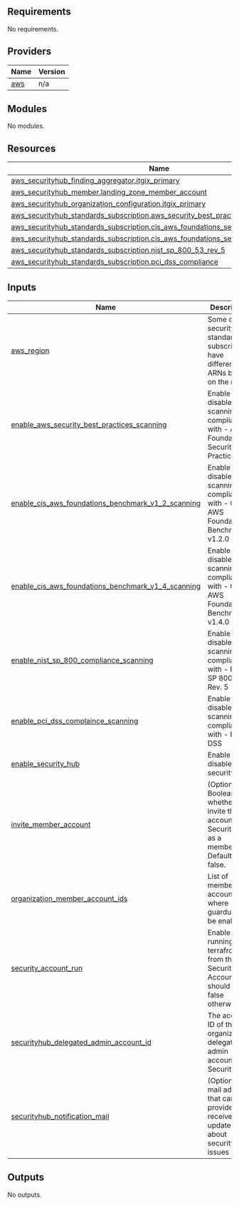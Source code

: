<!-- BEGIN_TF_DOCS -->
## Requirements

No requirements.

## Providers

| Name | Version |
|------|---------|
| <a name="provider_aws"></a> [aws](#provider\_aws) | n/a |

## Modules

No modules.

## Resources

| Name | Type |
|------|------|
| [aws_securityhub_finding_aggregator.itgix_primary](https://registry.terraform.io/providers/hashicorp/aws/latest/docs/resources/securityhub_finding_aggregator) | resource |
| [aws_securityhub_member.landing_zone_member_account](https://registry.terraform.io/providers/hashicorp/aws/latest/docs/resources/securityhub_member) | resource |
| [aws_securityhub_organization_configuration.itgix_primary](https://registry.terraform.io/providers/hashicorp/aws/latest/docs/resources/securityhub_organization_configuration) | resource |
| [aws_securityhub_standards_subscription.aws_security_best_practices](https://registry.terraform.io/providers/hashicorp/aws/latest/docs/resources/securityhub_standards_subscription) | resource |
| [aws_securityhub_standards_subscription.cis_aws_foundations_security_benchmark_1_2](https://registry.terraform.io/providers/hashicorp/aws/latest/docs/resources/securityhub_standards_subscription) | resource |
| [aws_securityhub_standards_subscription.cis_aws_foundations_security_benchmark_1_4](https://registry.terraform.io/providers/hashicorp/aws/latest/docs/resources/securityhub_standards_subscription) | resource |
| [aws_securityhub_standards_subscription.nist_sp_800_53_rev_5](https://registry.terraform.io/providers/hashicorp/aws/latest/docs/resources/securityhub_standards_subscription) | resource |
| [aws_securityhub_standards_subscription.pci_dss_compliance](https://registry.terraform.io/providers/hashicorp/aws/latest/docs/resources/securityhub_standards_subscription) | resource |

## Inputs

| Name | Description | Type | Default | Required |
|------|-------------|------|---------|:--------:|
| <a name="input_aws_region"></a> [aws\_region](#input\_aws\_region) | Some of the security standard subscriptions have different ARNs based on the region | `string` | `"eu-central-1"` | no |
| <a name="input_enable_aws_security_best_practices_scanning"></a> [enable\_aws\_security\_best\_practices\_scanning](#input\_enable\_aws\_security\_best\_practices\_scanning) | Enable or disable scanning for compliance with - AWS Foundational Security Best Practices | `bool` | `false` | no |
| <a name="input_enable_cis_aws_foundations_benchmark_v1_2_scanning"></a> [enable\_cis\_aws\_foundations\_benchmark\_v1\_2\_scanning](#input\_enable\_cis\_aws\_foundations\_benchmark\_v1\_2\_scanning) | Enable or disable scanning for compliance with - CIS AWS Foundations Benchmark v1.2.0 | `bool` | `false` | no |
| <a name="input_enable_cis_aws_foundations_benchmark_v1_4_scanning"></a> [enable\_cis\_aws\_foundations\_benchmark\_v1\_4\_scanning](#input\_enable\_cis\_aws\_foundations\_benchmark\_v1\_4\_scanning) | Enable or disable scanning for compliance with - CIS AWS Foundations Benchmark v1.4.0 | `bool` | `false` | no |
| <a name="input_enable_nist_sp_800_compliance_scanning"></a> [enable\_nist\_sp\_800\_compliance\_scanning](#input\_enable\_nist\_sp\_800\_compliance\_scanning) | Enable or disable scanning for compliance with - NIST SP 800-53 Rev. 5 | `bool` | `false` | no |
| <a name="input_enable_pci_dss_complaince_scanning"></a> [enable\_pci\_dss\_complaince\_scanning](#input\_enable\_pci\_dss\_complaince\_scanning) | Enable or disable scanning for compliance with - PCI DSS | `bool` | `false` | no |
| <a name="input_enable_security_hub"></a> [enable\_security\_hub](#input\_enable\_security\_hub) | Enable or disable security hub | `bool` | `false` | no |
| <a name="input_invite_member_account"></a> [invite\_member\_account](#input\_invite\_member\_account) | (Optional) Boolean whether to invite the account to Security Hub as a member. Defaults to false. | `bool` | `false` | no |
| <a name="input_organization_member_account_ids"></a> [organization\_member\_account\_ids](#input\_organization\_member\_account\_ids) | List of member account IDs where guarduty will be enabled | `list(any)` | `[]` | no |
| <a name="input_security_account_run"></a> [security\_account\_run](#input\_security\_account\_run) | Enable this if running terrafrom from the Security Account, should be false otherwise | `bool` | `false` | no |
| <a name="input_securityhub_delegated_admin_account_id"></a> [securityhub\_delegated\_admin\_account\_id](#input\_securityhub\_delegated\_admin\_account\_id) | The account ID of the organization delegated admin account for Security Hub | `string` | `""` | no |
| <a name="input_securityhub_notification_mail"></a> [securityhub\_notification\_mail](#input\_securityhub\_notification\_mail) | (Optional) e-mail address that can be provided to receive updates about security issues | `string` | `"aws-landing-zones@itgix.com"` | no |

## Outputs

No outputs.
<!-- END_TF_DOCS -->